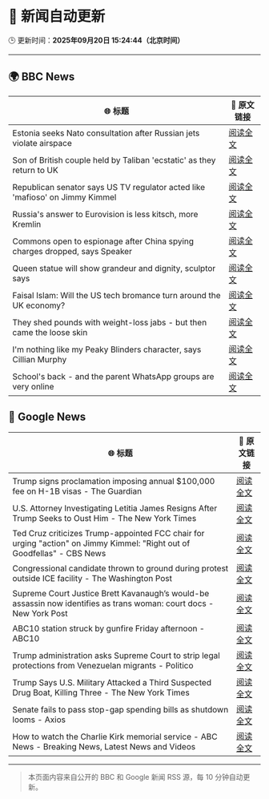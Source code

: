 # 🧠 新闻自动更新

🕒 更新时间：**2025年09月20日 15:24:44（北京时间）**

---

## 🌍 BBC News

| 🌐 标题 | 🔗 原文链接 |
|--------|-------------|
| Estonia seeks Nato consultation after Russian jets violate airspace | [阅读全文](https://www.bbc.com/news/articles/czrp6p5mj3zo?at_medium=RSS&at_campaign=rss) |
| Son of British couple held by Taliban 'ecstatic' as they return to UK | [阅读全文](https://www.bbc.com/news/articles/cly6ve2dg66o?at_medium=RSS&at_campaign=rss) |
| Republican senator says US TV regulator acted like 'mafioso' on Jimmy Kimmel | [阅读全文](https://www.bbc.com/news/articles/c1kwzgrwdd0o?at_medium=RSS&at_campaign=rss) |
| Russia's answer to Eurovision is less kitsch, more Kremlin | [阅读全文](https://www.bbc.com/news/articles/cre5vv0x31po?at_medium=RSS&at_campaign=rss) |
| Commons open to espionage after China spying charges dropped, says Speaker | [阅读全文](https://www.bbc.com/news/articles/cx20pw994q3o?at_medium=RSS&at_campaign=rss) |
| Queen statue will show grandeur and dignity, sculptor says | [阅读全文](https://www.bbc.com/news/articles/cd9yjzd757eo?at_medium=RSS&at_campaign=rss) |
| Faisal Islam: Will the US tech bromance turn around the UK economy? | [阅读全文](https://www.bbc.com/news/articles/cn4w7wp24llo?at_medium=RSS&at_campaign=rss) |
| They shed pounds with weight-loss jabs - but then came the loose skin | [阅读全文](https://www.bbc.com/news/articles/cx2500v087xo?at_medium=RSS&at_campaign=rss) |
| I'm nothing like my Peaky Blinders character, says Cillian Murphy | [阅读全文](https://www.bbc.com/news/articles/cm2zvwmen2jo?at_medium=RSS&at_campaign=rss) |
| School's back - and the parent WhatsApp groups are very online | [阅读全文](https://www.bbc.com/news/articles/ce9rxed9m5mo?at_medium=RSS&at_campaign=rss) |

## 📰 Google News

| 🌐 标题 | 🔗 原文链接 |
|--------|-------------|
| Trump signs proclamation imposing annual $100,000 fee on H-1B visas - The Guardian | [阅读全文](https://news.google.com/rss/articles/CBMifkFVX3lxTE9hRk1EQnpwNURIS3dNT1Fzbm9DM210YzY3X2F3WlBJRm9xeUluaUc1OGpOQ0N1ZnN0bGRSSk1rQUQwTXd5SUFzYlVNdnJ5b0xPbWNHdEQxWXEwZTAwVEpldkF3d1pqellZeVh0RnpYMnZWdkdBeVR1OUlXQ1V2QQ?oc=5) |
| U.S. Attorney Investigating Letitia James Resigns After Trump Seeks to Oust Him - The New York Times | [阅读全文](https://news.google.com/rss/articles/CBMijAFBVV95cUxOaVFZU1I2S0E3d1NhTjdvZnNkX3dOdlFQT094RURUelhOQjktdk1tUms4TzVZUVNKdXV4aTdHbGVMSlppdEs3M2ptWjRwNHZORWNVUUFaYnJJQ3BkcXB6QW85MU9lYmRtRnA4WU4xb09Semo4R3VLS1VmTWpZNFdSaUNfQW84WXVBd2d2dg?oc=5) |
| Ted Cruz criticizes Trump-appointed FCC chair for urging "action" on Jimmy Kimmel: "Right out of Goodfellas" - CBS News | [阅读全文](https://news.google.com/rss/articles/CBMijgFBVV95cUxQb1ktbWp3b0Q0N3VwUjdkSnI2MU01NWtiRU9weGd6eW5PZlpFVnE0N290TzFZa3BjMkZhVGpQNTJnSmtBcDg4aElfelk4YldEVDBpUUljV1JQb0NMUUVFaGhEc1pUT01ld3BMUEJZMUZnbm1IVnlUU1ctS19UZUxPUXJZdXZYNl9iWDY0S0x30gGTAUFVX3lxTE8wX29MTWllTHlxazhvZ0FBb0tfd2RCMG5XUElBWDhHTXItbDZXa0RVTTF3OGh6SWxyZmtfRTF3YkFON1dvYl90U295NW9CekJjc2xoT2Jham5oYVBWSDdCWUMtbVhzQ2ZjMkZVWE5vZnpaNkJHcDBNaVE3czlZa21pczN5U3NGOFJvSXVVaS1Hd0RjUQ?oc=5) |
| Congressional candidate thrown to ground during protest outside ICE facility - The Washington Post | [阅读全文](https://news.google.com/rss/articles/CBMikAFBVV95cUxOTzJLY2RGcElkc2lLRDRmS1A2MV9kdjFfR0dwYmRtRW1zTGt5MC1aRElTemhpOWFTLTJYX2xHNmxucnVvZnBncG16RDhPdWFQUV8xYkNYc2ljZUhTc2U4S0ttdmRfdVB5RlZGUlNnMUVSZE1kUUlaY3p0SG9kYkh0Z3F5Nm93cWFwLWtYWW1Sc0U?oc=5) |
| Supreme Court Justice Brett Kavanaugh’s would-be assassin now identifies as trans woman: court docs - New York Post | [阅读全文](https://news.google.com/rss/articles/CBMitAFBVV95cUxQQWktMWxkeVF1bzVBSkpnSExOWlo4NUd5Zmc3V3RLOGlhUHRIalFyTXFPenhLWHdLcWo1Smh5a05kc3hpcDItS3A3T0JtVXhGVXEzNEpLbVgwQ3hWV0hYWlRTV1VfMk1NT002RTg3TWFCRjZsOVBRMkU1OHdid3dVYW0tOFdYOXViTkg3Y2s0WHU4dlF4Vy1qczJlbHJDX3FjcGdfbkxzN21XOGFTMkQzdjVsRUc?oc=5) |
| ABC10 station struck by gunfire Friday afternoon - ABC10 | [阅读全文](https://news.google.com/rss/articles/CBMivgFBVV95cUxPS2tUN2FJN0llbGJWUVlzMHk5dFdzSTdBNV9TTXZBQV9leDgzOGVKc0NpcHNJSDhTTW9uV0d3QkdGRUhOeDBUMFh5cUtMQU5mY1Z1c1N5QUd4Z2t1OFF3aldHTGFfUU5nLU1vSjhBNU1HRTM1d1ZLdy1BdHIxRmFDY0NxcW9KQXQ1TFJFUk9vTi1PN0pXalQtdW4tSGo4YXFhUjIzdVAzNWgzQlZsZFhoOC1BRGNVZGQyUHpkY2tB?oc=5) |
| Trump administration asks Supreme Court to strip legal protections from Venezuelan migrants - Politico | [阅读全文](https://news.google.com/rss/articles/CBMi2AFBVV95cUxOS0RCTmNUVmIzRk5wMno1ZWpXMWNxMEIxX0JObXNiRkFfS1JoUm93RWp1dEZ5UGppLUtaYWxpaUNCeXVIWnZ3cGczR05rcGg4Z0dNd0kwUGZ0RkxEWVhxaThRR3FmZUF4YzRFOHhxUlVoUERvVnBBcDlTVVoxVGw5aXFaTHVLUHg3THhfSG1JYmNRZ1VGbWtRNkk3OUZlZWhSVUM1bEZmc0YwYmhvUzB0cmZxdEE1eXV5SjM1T3g0U3ZtejBKa01lQ0M4dzBwVnZka0lELS1tRWg?oc=5) |
| Trump Says U.S. Military Attacked a Third Suspected Drug Boat, Killing Three - The New York Times | [阅读全文](https://news.google.com/rss/articles/CBMigAFBVV95cUxPTVJmcUQtRllmSkpCTEQ1RUhsTUp2ZmgzVFAyWVEzT1RtWVRQZUhqUzA1SzNBSjUtYmxMcUZLbnpjWWJ3U0hRT1VlSUY2SE9NeVlQclRiaUtpQ2U1N3JfcGhRUzBJS2Z5MzZlV0NjMU9XVVhaNjhBQlEzVGM3eFZUMg?oc=5) |
| Senate fails to pass stop-gap spending bills as shutdown looms - Axios | [阅读全文](https://news.google.com/rss/articles/CBMiigFBVV95cUxQRF9oZVhmY1Z2Y1h3MHZQVnNuSmJoQnIzNVpCb3VWOWJIeEUzR0ZtWWh2Y2E3QktfQXk3X2F3OE9Kd2k5b2IySExaY2xYMjZ0WEJiajk3VmQtUk05SGFaVmZaNERET3BvYkJ4SXhndHVOY1RsT2EwYjdFelFRYThSZDI1WFl0d0d1S2c?oc=5) |
| How to watch the Charlie Kirk memorial service - ABC News - Breaking News, Latest News and Videos | [阅读全文](https://news.google.com/rss/articles/CBMilAFBVV95cUxNRl9oNXpRZG9wLW1SR2FzMXNKeWRDSzZEbndndmFnTFVJdkQzY2tkblhNcExLN2JaUTV1ZTZTS3dUcnlmcXE0OEtLbG9RR3JPNXJJcGpJdDZHWHYxU1RhTjJORFFVYUJ2MjhuLWpWeUpYb1RaUmNySkdrWnVKSFRPRXV1enVVbmVaTnRmcFRTZ2JEWkt00gGaAUFVX3lxTE8zaGxDWWRvM2prOWliMlotckgyaF9fdmY3UmNTVDQyZ0hRNVF1Y25zMUFuT2ZVb1ZZaXA3bTdBQ3pmcTBnX3BiT1d1bzNINUJVSm15cEdMR241T0tncFhfdlFGVnJVT2R4ZDJibXdzc0dJV0xUWHd5ZUtTc3owaUNSWTFUNktUZ2d6RFVzMDM2cjFjNDBHMGFydHc?oc=5) |

---
> 本页面内容来自公开的 BBC 和 Google 新闻 RSS 源，每 10 分钟自动更新。